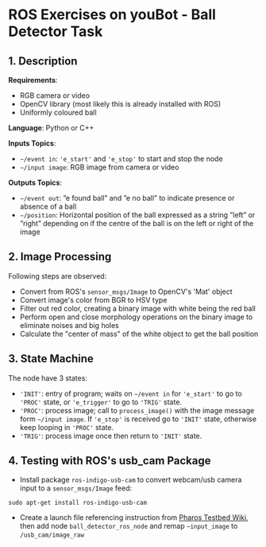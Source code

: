 # ROS Exercises on youBot - Ball Detector Task
## 1. Description

__Requirements__:

* RGB camera or video
* OpenCV library (most likely this is already installed with ROS)
* Uniformly coloured ball

__Language__: Python or C++

__Inputs Topics__:

* `∼/event in`: `'e_start'` and `'e_stop'` to start and stop the node
* `∼/input image`: RGB image from camera or video

__Outputs Topics__:

* `∼/event out`: ”e found ball” and ”e no ball” to indicate presence or absence of a ball
* `∼/position`: Horizontal position of the ball expressed as a string ”left” or ”right” depending on if the centre of the ball is on the left or right of the image

## 2. Image Processing
Following steps are observed:

* Convert from ROS's `sensor_msgs/Image` to OpenCV's 'Mat' object
* Convert image's color from BGR to HSV type
* Filter out red color, creating a binary image with white being the red ball
* Perform open and close morphology operations on the binary image to eliminate noises and big holes
* Calculate the "center of mass" of the white object to get the ball position

## 3. State Machine
The node have 3 states:

* `'INIT'`: entry of program; waits on `∼/event in` for `'e_start'` to go to `'PROC'` state, or `'e_trigger'` to go to `'TRIG'` state.
* `'PROC'`: process image; call to `process_image()` with the image message form `∼/input image`. If `'e_stop'` is received go to `'INIT'` state, otherwise keep looping in `'PROC'` state.
* `'TRIG'`: process image once then return to `'INIT'` state.

## 4. Testing with ROS's usb_cam Package
* Install package `ros-indigo-usb-cam` to convert webcam/usb camera input to a `sensor_msgs/Image` feed:

```
sudo apt-get install ros-indigo-usb-cam
```
* Create a launch file referencing instruction from [Pharos Testbed Wiki](http://pharos.ece.utexas.edu/wiki/index.php/How_to_Use_a_Webcam_in_ROS_with_the_usb_cam_Package "How to Use a Webcam in ROS with the usb_cam Package"), then add node `ball_detector_ros_node` and remap `~input_image` to `/usb_cam/image_raw`

